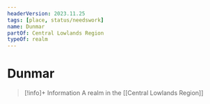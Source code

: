 ```yaml
---
headerVersion: 2023.11.25
tags: [place, status/needswork]
name: Dunmar
partOf: Central Lowlands Region
typeOf: realm
---
```

# Dunmar
>[!info]+ Information
> A realm in the [[Central Lowlands Region]]

